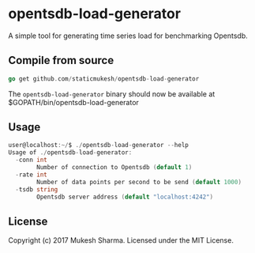 # opentsdb-load-generator
A simple tool for generating time series load for benchmarking Opentsdb.

## Compile from source

```go
go get github.com/staticmukesh/opentsdb-load-generator
```
The `opentsdb-load-generator` binary should now be available at $GOPATH/bin/opentsdb-load-generator

## Usage
```go
user@localhost:~/$ ./opentsdb-load-generator --help
Usage of ./opentsdb-load-generator:
  -conn int
    	Number of connection to Opentsdb (default 1)
  -rate int
    	Number of data points per second to be send (default 1000)
  -tsdb string
    	Opentsdb server address (default "localhost:4242")

```

## License
Copyright (c) 2017 Mukesh Sharma. Licensed under the MIT License.
